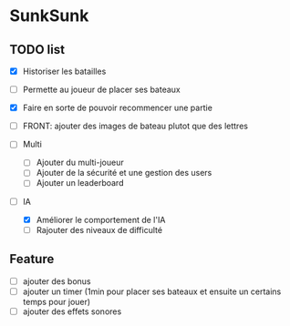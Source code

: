 # SunkSunk

## TODO list
- [x] Historiser les batailles
- [ ] Permette au joueur de placer ses bateaux
- [X] Faire en sorte de pouvoir recommencer une partie

- [ ] FRONT: ajouter des images de bateau plutot que des lettres
- [ ] Multi 
  - [ ] Ajouter du multi-joueur
  - [ ] Ajouter de la sécurité et une gestion des users
  - [ ] Ajouter un leaderboard
- [ ] IA
  - [X] Améliorer le comportement de l'IA
  - [ ] Rajouter des niveaux de difficulté

## Feature
- [ ] ajouter des bonus
- [ ] ajouter un timer (1min pour placer 
ses bateaux et ensuite un certains temps pour jouer)
- [ ] ajouter des effets sonores